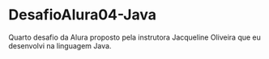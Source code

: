 # DesafioAlura04-Java
 Quarto desafio da Alura proposto pela instrutora Jacqueline Oliveira que eu desenvolvi na linguagem Java.
